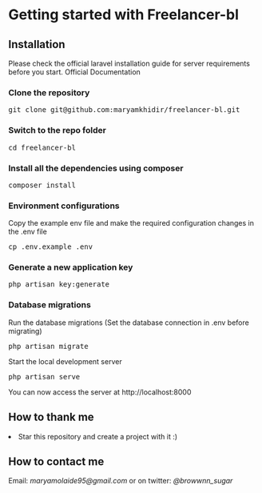 <h1>Getting started with Freelancer-bl</h1>
<h2>Installation</h2>
<p>Please check the official laravel installation guide for server requirements before you start. Official Documentation</p>

<h3>Clone the repository</h3>

<pre>git clone git@github.com:maryamkhidir/freelancer-bl.git</pre>
<h3>Switch to the repo folder</h3>

<pre>cd freelancer-bl</pre>
<h3>Install all the dependencies using composer</h3>

<pre>composer install</pre>
<h3>Environment configurations</h3>

<p>Copy the example env file and make the required configuration changes in the .env file</p>

<pre>cp .env.example .env</pre>
<h3>Generate a new application key</h3>

<pre>php artisan key:generate</pre>
<h3>Database migrations</h3>
<p>Run the database migrations (Set the database connection in .env before migrating)</p>

<pre>php artisan migrate</pre>
<p>Start the local development server</p>

<pre>php artisan serve</pre>
<p>You can now access the server at http://localhost:8000</p>

<h2>How to thank me</h2>
<li>Star this repository and create a project with it :)</li>

<h2>How to contact me</h2>
<p>Email: <i>maryamolaide95@gmail.com</i> or on twitter: <i>@browwnn_sugar</i></p>
